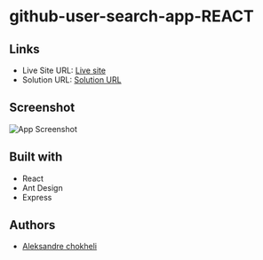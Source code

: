 # github-user-search-app-REACT

## Links

- Live Site URL: [Live site](https://full-stack-app-kappa.vercel.app/)
- Solution URL: [Solution URL](https://github.com/aleksandrre/fullStackApp)

## Screenshot
![App Screenshot](https://user-images.githubusercontent.com/108459639/236860462-895f79ad-e4af-4b59-8fa3-bea5fc8cef7b.png)
## Built with
- React
- Ant Design
- Express
## Authors
- [Aleksandre chokheli](https://github.com/aleksandrre)
